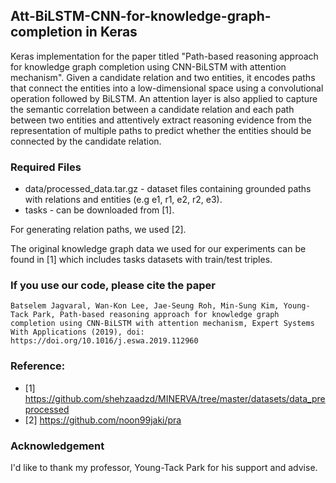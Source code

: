 ## Att-BiLSTM-CNN-for-knowledge-graph-completion in Keras


Keras implementation for the paper titled "Path-based reasoning approach for knowledge graph completion using CNN-BiLSTM with attention mechanism". Given a candidate relation and two entities, it encodes paths that connect the entities into a low-dimensional space using a convolutional operation followed by BiLSTM. An attention layer is also applied to capture the semantic correlation between a candidate relation and each path between two entities and attentively extract reasoning evidence from the representation of multiple paths to predict whether the entities should be connected by the candidate relation. 

### Required Files

- data/processed_data.tar.gz - dataset files containing grounded paths with relations and entities (e.g e1, r1, e2, r2, e3).
- tasks - can be downloaded from [1].

For generating relation paths, we used [2].

The original knowledge graph data we used for our experiments can be found in [1] which includes tasks datasets with train/test triples.

### If you use our code, please cite the paper

```Batselem Jagvaral, Wan-Kon Lee, Jae-Seung Roh, Min-Sung Kim, Young-Tack Park, Path-based reasoning approach for knowledge graph completion using CNN-BiLSTM with attention mechanism, Expert Systems With Applications (2019), doi: https://doi.org/10.1016/j.eswa.2019.112960```

### Reference:
- [1] https://github.com/shehzaadzd/MINERVA/tree/master/datasets/data_preprocessed
- [2] https://github.com/noon99jaki/pra

### Acknowledgement

I'd like to thank my professor, Young-Tack Park for his support and advise.
